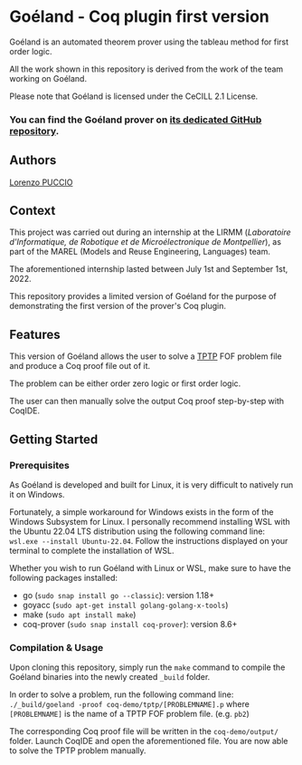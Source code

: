 # Goéland - Coq plugin first version

Goéland is an automated theorem prover using the tableau method for first order logic.

All the work shown in this repository is derived from the work of the team working on Goéland.

Please note that Goéland is licensed under the CeCILL 2.1 License.

### You can find the Goéland prover on [its dedicated GitHub repository](https://github.com/GoelandProver/Goeland).

## Authors
[Lorenzo PUCCIO](https://github.com/StOil-L)

## Context

This project was carried out during an internship at the LIRMM (*Laboratoire d'Informatique, de Robotique et de Microélectronique de Montpellier*), as part of the MAREL (Models and Reuse Engineering, Languages) team.

The aforementioned internship lasted between July 1st and September 1st, 2022.

This repository provides a limited version of Goéland for the purpose of demonstrating the first version of the prover's Coq plugin.

## Features

This version of Goéland allows the user to solve a [TPTP](https://tptp.org/) FOF problem file and produce a Coq proof file out of it.

The problem can be either order zero logic or first order logic.

The user can then manually solve the output Coq proof step-by-step with CoqIDE.

## Getting Started

### Prerequisites

As Goéland is developed and built for Linux, it is very difficult to natively run it on Windows.

Fortunately, a simple workaround for Windows exists in the form of the Windows Subsystem for Linux. I personally recommend installing WSL with the Ubuntu 22.04 LTS distribution using the following command line: `wsl.exe --install Ubuntu-22.04`. Follow the instructions displayed on your terminal to complete the installation of WSL.

Whether you wish to run Goéland with Linux or WSL, make sure to have the following packages installed:
- go (`sudo snap install go --classic`): version 1.18+
- goyacc (`sudo apt-get install golang-golang-x-tools`)
- make (`sudo apt install make`)
- coq-prover (`sudo snap install coq-prover`): version 8.6+

### Compilation & Usage

Upon cloning this repository, simply run the `make` command to compile the Goéland binaries into the newly created `_build` folder.

In order to solve a problem, run the following command line: `./_build/goeland -proof coq-demo/tptp/[PROBLEMNAME].p` where `[PROBLEMNAME]` is the name of a TPTP FOF problem file. (e.g. `pb2`)

The corresponding Coq proof file will be written in the `coq-demo/output/` folder. Launch CoqIDE and open the aforementioned file. You are now able to solve the TPTP problem manually.
